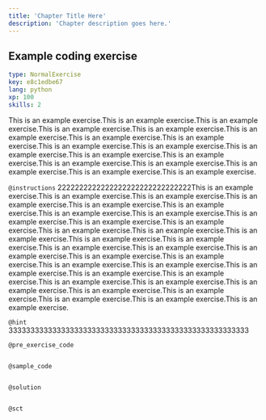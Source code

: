 ```yaml
---
title: 'Chapter Title Here'
description: 'Chapter description goes here.'
---
```


## Example coding exercise

```yaml
type: NormalExercise
key: e8c1edbe67
lang: python
xp: 100
skills: 2
```

This is an example exercise.This is an example exercise.This is an example exercise.This is an example exercise.This is an example exercise.This is an example exercise.This is an example exercise.This is an example exercise.This is an example exercise.This is an example exercise.This is an example exercise.This is an example exercise.This is an example exercise.This is an example exercise.This is an example exercise.This is an example exercise.This is an example exercise.This is an example exercise.

`@instructions`
2222222222222222222222222222222This is an example exercise.This is an example exercise.This is an example exercise.This is an example exercise.This is an example exercise.This is an example exercise.This is an example exercise.This is an example exercise.This is an example exercise.This is an example exercise.This is an example exercise.This is an example exercise.This is an example exercise.This is an example exercise.This is an example exercise.This is an example exercise.This is an example exercise.This is an example exercise.This is an example exercise.This is an example exercise.This is an example exercise.This is an example exercise.This is an example exercise.This is an example exercise.This is an example exercise.This is an example exercise.This is an example exercise.This is an example exercise.This is an example exercise.This is an example exercise.This is an example exercise.This is an example exercise.This is an example exercise.This is an example exercise.

`@hint`
3333333333333333333333333333333333333333333333333333333

`@pre_exercise_code`
```{python}

```

`@sample_code`
```{python}

```

`@solution`
```{python}

```

`@sct`
```{python}

```
